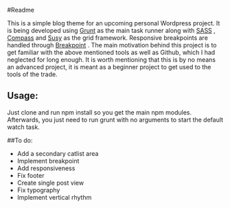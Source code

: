 #Readme

This is a simple blog theme for an upcoming personal Wordpress project. It is being developed using [Grunt](http://gruntjs.com/) as the main task runner along with [SASS](http://sass-lang.com/) , [Compass](http://compass-style.org/)  and [Susy](http://susy.oddbird.net/)  as the grid framework. Responsive breakpoints are handled through [Breakpoint](http://breakpoint-sass.com/) . The main motivation behind this project is to get familiar with the above mentioned tools as well as Github, which I had neglected for long enough. It is worth mentioning that this is by no means an advanced project, it is meant as a beginner project to get used to the tools of the trade.

## Usage:
Just clone and run npm install so you get the main npm modules. Afterwards, you just need to run grunt with no arguments to start the default watch task.

##To do:
- Add a secondary catlist area
- Implement breakpoint
- Add responsiveness
- Fix footer
- Create single post view
- Fix typography
- Implement vertical rhythm